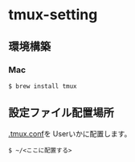 # tmux-setting

## 環境構築
### Mac
``` $ brew install tmux ```


## 設定ファイル配置場所
[.tmux.conf](https://github.com/ToshiyukiHiga/tmux-setting/blob/master/.tmux.conf)を Userいかに配置します。
```
$ ~/<ここに配置する>
```

